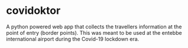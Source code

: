 # covidoktor
A python powered web app that collects the travellers information at the point of entry (border points). This was meant to be used at the entebbe international airport during the Covid-19 lockdown era. 
